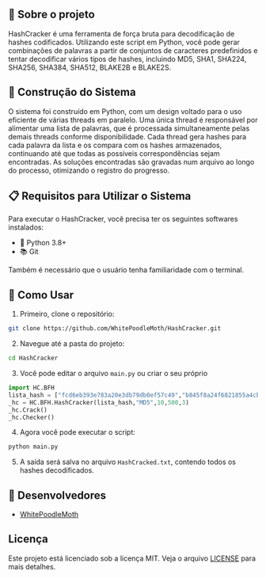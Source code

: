 ## 📘 Sobre o projeto
HashCracker é uma ferramenta de força bruta para decodificação de hashes codificados. Utilizando este script em Python, você pode gerar combinações de palavras a partir de conjuntos de caracteres predefinidos e tentar decodificar vários tipos de hashes, incluindo MD5, SHA1, SHA224, SHA256, SHA384, SHA512, BLAKE2B e BLAKE2S.

## 🔧 Construção do Sistema
O sistema foi construído em Python, com um design voltado para o uso eficiente de várias threads em paralelo. Uma única thread é responsável por alimentar uma lista de palavras, que é processada simultaneamente pelas demais threads conforme disponibilidade. Cada thread gera hashes para cada palavra da lista e os compara com os hashes armazenados, continuando até que todas as possíveis correspondências sejam encontradas. As soluções encontradas são gravadas num arquivo ao longo do processo, otimizando o registro do progresso.

## 📋 Requisitos para Utilizar o Sistema

Para executar o HashCracker, você precisa ter os seguintes softwares instalados:

- 🐍 Python 3.8+
- 📚 Git

Também é necessário que o usuário tenha familiaridade com o terminal.

## 🚀 Como Usar

1. Primeiro, clone o repositório:
```bash
git clone https://github.com/WhitePoodleMoth/HashCracker.git
```

2. Navegue até a pasta do projeto:
```bash
cd HashCracker
```

3. Você pode editar o arquivo `main.py` ou criar o seu próprio

```python
import HC.BFH
lista_hash = ["fcd6eb393e783a20e3db79db0ef57c49","b845f8a24f6821855a4cba4c5a422416"]
_hc = HC.BFH.HashCracker(lista_hash,"MD5",10,500,3)
_hc.Crack()
_hc.Checker()
```

4. Agora você pode executar o script:
```bash
python main.py
```

5. A saída será salva no arquivo `HashCracked.txt`, contendo todos os hashes decodificados.

## 👥 Desenvolvedores
- [WhitePoodleMoth](https://github.com/WhitePoodleMoth)

## Licença
Este projeto está licenciado sob a licença MIT. Veja o arquivo [LICENSE](LICENSE) para mais detalhes.
